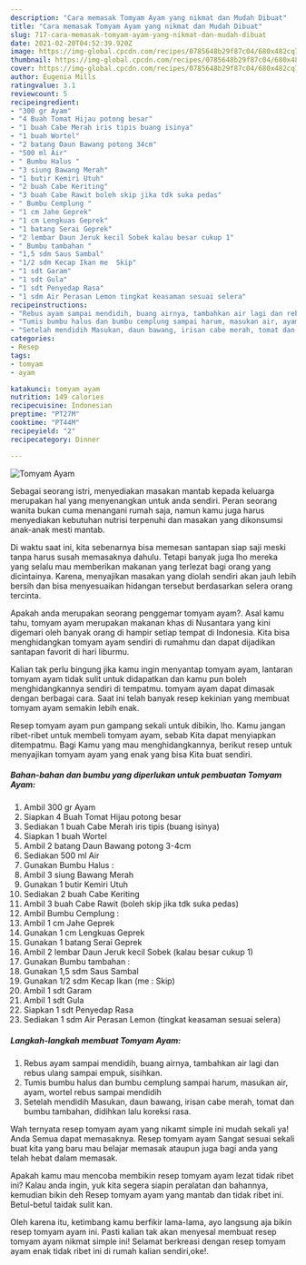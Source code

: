 ```yaml
---
description: "Cara memasak Tomyam Ayam yang nikmat dan Mudah Dibuat"
title: "Cara memasak Tomyam Ayam yang nikmat dan Mudah Dibuat"
slug: 717-cara-memasak-tomyam-ayam-yang-nikmat-dan-mudah-dibuat
date: 2021-02-20T04:52:39.920Z
image: https://img-global.cpcdn.com/recipes/0785648b29f87c04/680x482cq70/tomyam-ayam-foto-resep-utama.jpg
thumbnail: https://img-global.cpcdn.com/recipes/0785648b29f87c04/680x482cq70/tomyam-ayam-foto-resep-utama.jpg
cover: https://img-global.cpcdn.com/recipes/0785648b29f87c04/680x482cq70/tomyam-ayam-foto-resep-utama.jpg
author: Eugenia Mills
ratingvalue: 3.1
reviewcount: 5
recipeingredient:
- "300 gr Ayam"
- "4 Buah Tomat Hijau potong besar"
- "1 buah Cabe Merah iris tipis buang isinya"
- "1 buah Wortel"
- "2 batang Daun Bawang potong 34cm"
- "500 ml Air"
- " Bumbu Halus "
- "3 siung Bawang Merah"
- "1 butir Kemiri Utuh"
- "2 buah Cabe Keriting"
- "3 buah Cabe Rawit boleh skip jika tdk suka pedas"
- " Bumbu Cemplung "
- "1 cm Jahe Geprek"
- "1 cm Lengkuas Geprek"
- "1 batang Serai Geprek"
- "2 lembar Daun Jeruk kecil Sobek kalau besar cukup 1"
- " Bumbu tambahan "
- "1,5 sdm Saus Sambal"
- "1/2 sdm Kecap Ikan me  Skip"
- "1 sdt Garam"
- "1 sdt Gula"
- "1 sdt Penyedap Rasa"
- "1 sdm Air Perasan Lemon tingkat keasaman sesuai selera"
recipeinstructions:
- "Rebus ayam sampai mendidih, buang airnya, tambahkan air lagi dan rebus ulang sampai empuk, sisihkan."
- "Tumis bumbu halus dan bumbu cemplung sampai harum, masukan air, ayam, wortel rebus sampai mendidih"
- "Setelah mendidih Masukan, daun bawang, irisan cabe merah, tomat dan bumbu tambahan, didihkan lalu koreksi rasa."
categories:
- Resep
tags:
- tomyam
- ayam

katakunci: tomyam ayam 
nutrition: 149 calories
recipecuisine: Indonesian
preptime: "PT27M"
cooktime: "PT44M"
recipeyield: "2"
recipecategory: Dinner

---
```



![Tomyam Ayam](https://img-global.cpcdn.com/recipes/0785648b29f87c04/680x482cq70/tomyam-ayam-foto-resep-utama.jpg)

Sebagai seorang istri, menyediakan masakan mantab kepada keluarga merupakan hal yang menyenangkan untuk anda sendiri. Peran seorang  wanita bukan cuma menangani rumah saja, namun kamu juga harus menyediakan kebutuhan nutrisi terpenuhi dan masakan yang dikonsumsi anak-anak mesti mantab.

Di waktu  saat ini, kita sebenarnya bisa memesan santapan siap saji meski tanpa harus susah memasaknya dahulu. Tetapi banyak juga lho mereka yang selalu mau memberikan makanan yang terlezat bagi orang yang dicintainya. Karena, menyajikan masakan yang diolah sendiri akan jauh lebih bersih dan bisa menyesuaikan hidangan tersebut berdasarkan selera orang tercinta. 



Apakah anda merupakan seorang penggemar tomyam ayam?. Asal kamu tahu, tomyam ayam merupakan makanan khas di Nusantara yang kini digemari oleh banyak orang di hampir setiap tempat di Indonesia. Kita bisa menghidangkan tomyam ayam sendiri di rumahmu dan dapat dijadikan santapan favorit di hari liburmu.

Kalian tak perlu bingung jika kamu ingin menyantap tomyam ayam, lantaran tomyam ayam tidak sulit untuk didapatkan dan kamu pun boleh menghidangkannya sendiri di tempatmu. tomyam ayam dapat dimasak dengan berbagai cara. Saat ini telah banyak resep kekinian yang membuat tomyam ayam semakin lebih enak.

Resep tomyam ayam pun gampang sekali untuk dibikin, lho. Kamu jangan ribet-ribet untuk membeli tomyam ayam, sebab Kita dapat menyiapkan ditempatmu. Bagi Kamu yang mau menghidangkannya, berikut resep untuk menyajikan tomyam ayam yang enak yang bisa Kita buat sendiri.

<!--inarticleads1-->

##### Bahan-bahan dan bumbu yang diperlukan untuk pembuatan Tomyam Ayam:

1. Ambil 300 gr Ayam
1. Siapkan 4 Buah Tomat Hijau potong besar
1. Sediakan 1 buah Cabe Merah iris tipis (buang isinya)
1. Siapkan 1 buah Wortel
1. Ambil 2 batang Daun Bawang potong 3-4cm
1. Sediakan 500 ml Air
1. Gunakan  Bumbu Halus :
1. Ambil 3 siung Bawang Merah
1. Gunakan 1 butir Kemiri Utuh
1. Sediakan 2 buah Cabe Keriting
1. Ambil 3 buah Cabe Rawit (boleh skip jika tdk suka pedas)
1. Ambil  Bumbu Cemplung :
1. Ambil 1 cm Jahe Geprek
1. Gunakan 1 cm Lengkuas Geprek
1. Gunakan 1 batang Serai Geprek
1. Ambil 2 lembar Daun Jeruk kecil Sobek (kalau besar cukup 1)
1. Gunakan  Bumbu tambahan :
1. Gunakan 1,5 sdm Saus Sambal
1. Gunakan 1/2 sdm Kecap Ikan (me : Skip)
1. Ambil 1 sdt Garam
1. Ambil 1 sdt Gula
1. Siapkan 1 sdt Penyedap Rasa
1. Sediakan 1 sdm Air Perasan Lemon (tingkat keasaman sesuai selera)




<!--inarticleads2-->

##### Langkah-langkah membuat Tomyam Ayam:

1. Rebus ayam sampai mendidih, buang airnya, tambahkan air lagi dan rebus ulang sampai empuk, sisihkan.
1. Tumis bumbu halus dan bumbu cemplung sampai harum, masukan air, ayam, wortel rebus sampai mendidih
1. Setelah mendidih Masukan, daun bawang, irisan cabe merah, tomat dan bumbu tambahan, didihkan lalu koreksi rasa.




Wah ternyata resep tomyam ayam yang nikamt simple ini mudah sekali ya! Anda Semua dapat memasaknya. Resep tomyam ayam Sangat sesuai sekali buat kita yang baru mau belajar memasak ataupun juga bagi anda yang telah hebat dalam memasak.

Apakah kamu mau mencoba membikin resep tomyam ayam lezat tidak ribet ini? Kalau anda ingin, yuk kita segera siapin peralatan dan bahannya, kemudian bikin deh Resep tomyam ayam yang mantab dan tidak ribet ini. Betul-betul taidak sulit kan. 

Oleh karena itu, ketimbang kamu berfikir lama-lama, ayo langsung aja bikin resep tomyam ayam ini. Pasti kalian tak akan menyesal membuat resep tomyam ayam nikmat simple ini! Selamat berkreasi dengan resep tomyam ayam enak tidak ribet ini di rumah kalian sendiri,oke!.


